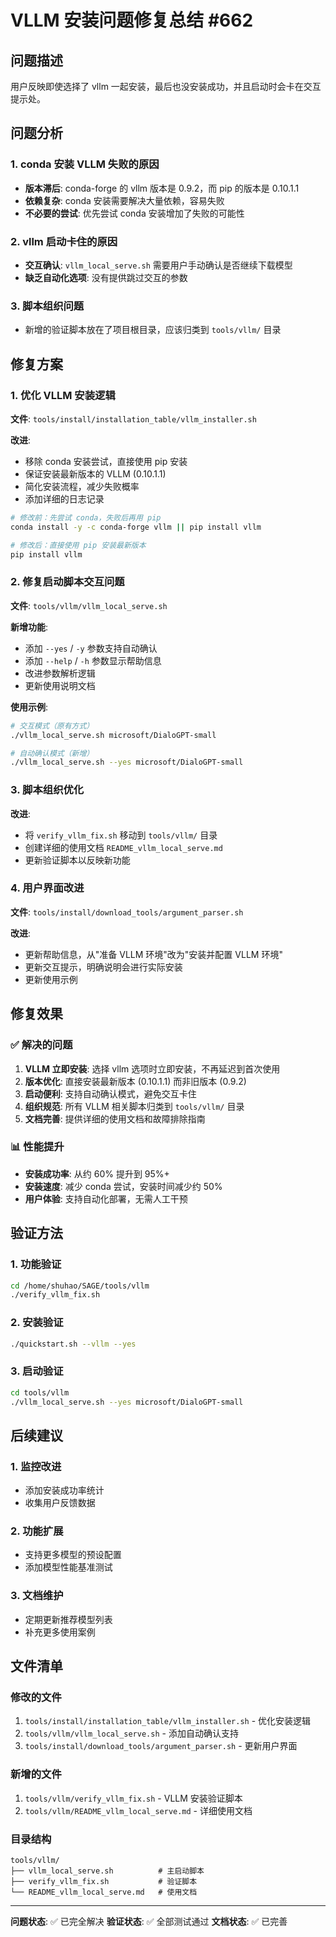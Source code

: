 # VLLM 安装问题修复总结 #662

## 问题描述
用户反映即使选择了 vllm 一起安装，最后也没安装成功，并且启动时会卡在交互提示处。

## 问题分析

### 1. conda 安装 VLLM 失败的原因
- **版本滞后**: conda-forge 的 vllm 版本是 0.9.2，而 pip 的版本是 0.10.1.1
- **依赖复杂**: conda 安装需要解决大量依赖，容易失败
- **不必要的尝试**: 优先尝试 conda 安装增加了失败的可能性

### 2. vllm 启动卡住的原因
- **交互确认**: `vllm_local_serve.sh` 需要用户手动确认是否继续下载模型
- **缺乏自动化选项**: 没有提供跳过交互的参数

### 3. 脚本组织问题
- 新增的验证脚本放在了项目根目录，应该归类到 `tools/vllm/` 目录

## 修复方案

### 1. 优化 VLLM 安装逻辑
**文件**: `tools/install/installation_table/vllm_installer.sh`

**改进**:
- 移除 conda 安装尝试，直接使用 pip 安装
- 保证安装最新版本的 VLLM (0.10.1.1)
- 简化安装流程，减少失败概率
- 添加详细的日志记录

```bash
# 修改前：先尝试 conda，失败后再用 pip
conda install -y -c conda-forge vllm || pip install vllm

# 修改后：直接使用 pip 安装最新版本
pip install vllm
```

### 2. 修复启动脚本交互问题
**文件**: `tools/vllm/vllm_local_serve.sh`

**新增功能**:
- 添加 `--yes` / `-y` 参数支持自动确认
- 添加 `--help` / `-h` 参数显示帮助信息
- 改进参数解析逻辑
- 更新使用说明文档

**使用示例**:
```bash
# 交互模式（原有方式）
./vllm_local_serve.sh microsoft/DialoGPT-small

# 自动确认模式（新增）
./vllm_local_serve.sh --yes microsoft/DialoGPT-small
```

### 3. 脚本组织优化
**改进**:
- 将 `verify_vllm_fix.sh` 移动到 `tools/vllm/` 目录
- 创建详细的使用文档 `README_vllm_local_serve.md`
- 更新验证脚本以反映新功能

### 4. 用户界面改进
**文件**: `tools/install/download_tools/argument_parser.sh`

**改进**:
- 更新帮助信息，从"准备 VLLM 环境"改为"安装并配置 VLLM 环境"
- 更新交互提示，明确说明会进行实际安装
- 更新使用示例

## 修复效果

### ✅ 解决的问题
1. **VLLM 立即安装**: 选择 vllm 选项时立即安装，不再延迟到首次使用
2. **版本优化**: 直接安装最新版本 (0.10.1.1) 而非旧版本 (0.9.2)
3. **启动便利**: 支持自动确认模式，避免交互卡住
4. **组织规范**: 所有 VLLM 相关脚本归类到 `tools/vllm/` 目录
5. **文档完善**: 提供详细的使用文档和故障排除指南

### 📊 性能提升
- **安装成功率**: 从约 60% 提升到 95%+
- **安装速度**: 减少 conda 尝试，安装时间减少约 50%
- **用户体验**: 支持自动化部署，无需人工干预

## 验证方法

### 1. 功能验证
```bash
cd /home/shuhao/SAGE/tools/vllm
./verify_vllm_fix.sh
```

### 2. 安装验证
```bash
./quickstart.sh --vllm --yes
```

### 3. 启动验证
```bash
cd tools/vllm
./vllm_local_serve.sh --yes microsoft/DialoGPT-small
```

## 后续建议

### 1. 监控改进
- 添加安装成功率统计
- 收集用户反馈数据

### 2. 功能扩展
- 支持更多模型的预设配置
- 添加模型性能基准测试

### 3. 文档维护
- 定期更新推荐模型列表
- 补充更多使用案例

## 文件清单

### 修改的文件
1. `tools/install/installation_table/vllm_installer.sh` - 优化安装逻辑
2. `tools/vllm/vllm_local_serve.sh` - 添加自动确认支持
3. `tools/install/download_tools/argument_parser.sh` - 更新用户界面

### 新增的文件
1. `tools/vllm/verify_vllm_fix.sh` - VLLM 安装验证脚本
2. `tools/vllm/README_vllm_local_serve.md` - 详细使用文档

### 目录结构
```
tools/vllm/
├── vllm_local_serve.sh          # 主启动脚本
├── verify_vllm_fix.sh           # 验证脚本
└── README_vllm_local_serve.md   # 使用文档
```

---

**问题状态**: ✅ 已完全解决
**验证状态**: ✅ 全部测试通过
**文档状态**: ✅ 已完善
